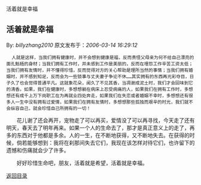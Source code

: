 活着就是幸福
## 活着就是幸福

By: *billyzhang2010* 原文发布于：*2006-03-14 16:29:12*

 

 

      人就是这样，当我们拥有健康时，并不会想到健康是福，反而责怪父母亲为何不给自己漂亮的面孔魁梧的身材；当我们拥有工作时，并未感到工作是美丽的，反而在埋怨工作辛苦工资太低；当我们拥有友情时，并不懂得珍惜，反而觉得对方的关心帮助是理所当然的事情；当我们拥有婚姻时，并不感到知足，反而会为一些锁事与丈夫妻子争论不休……其实拥有的东西再光彩夺目，日子久了也会觉得普通平凡。这就象花朵，闻久了不见其香，当凋谢成泥土时，我们才会回味到它的清香。如果，我们在健康时，多想想躺在病床上忍受病痛的人，如果我们在拥有工作时，多想想还有成千上万下岗职工在为再就业四处奔走，如果我们在失恋或者婚姻不幸时，多想想还有很多人一生中没有拥有过爱情，如果我们在拥有友情时，多想想那些孤独而艰辛的时光，我们就不会纵容自己，就会珍惜自己所拥有的一切！

　　花儿谢了还会再开，宠物走了可以再买，爱情没了可以再寻找，今天走了还有明天，春天去了明年再来。如果一个人的生命去了，那才是真正意义上的走了，再多的东西对于他都是多余。人的一生，在不断地获得，又不断地失去。在获得的时候，倘若能够想到：我将在刹那间失去它们，我现在该怎样对待它们，也许留下的遗憾和伤痛就会少了许多。

　　好好珍惜生命吧，朋友，活着就是希望，活着就是幸福。

 

[返回目录](index.html)
